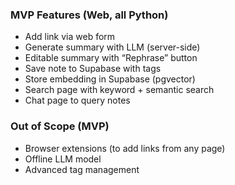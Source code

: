### MVP Features (Web, all Python)
- Add link via web form
- Generate summary with LLM (server-side)
- Editable summary with “Rephrase” button
- Save note to Supabase with tags
- Store embedding in Supabase (pgvector)
- Search page with keyword + semantic search
- Chat page to query notes

### Out of Scope (MVP)
- Browser extensions (to add links from any page)
- Offline LLM model
- Advanced tag management
